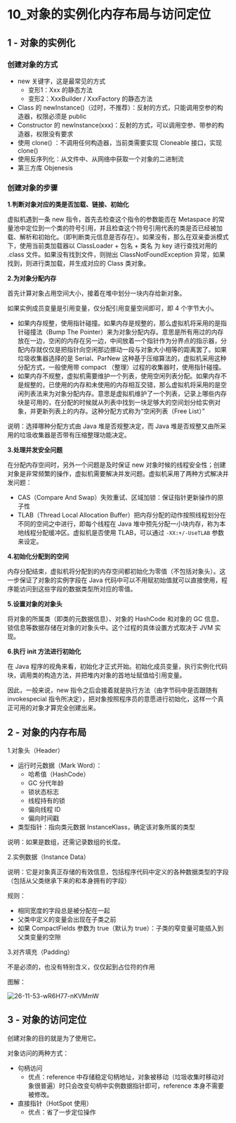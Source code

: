 # 10_对象的实例化内存布局与访问定位

## 1 - 对象的实例化

### 创建对象的方式

- new 关键字，这是最常见的方式
  - 变形1：Xxx 的静态方法
  - 变形2：XxxBuilder / XxxFactory 的静态方法
- Class 的 newInstance()（过时，不推荐）：反射的方式，只能调用空参的构造器，权限必须是 public
- Constructor 的 newInstance(xxx)：反射的方式，可以调用空参、带参的构造器，权限没有要求
- 使用 clone() ：不调用任何构造器，当前类需要实现 Cloneable 接口，实现 clone()
- 使用反序列化：从文件中、从网络中获取一个对象的二进制流
- 第三方库 Objenesis

### 创建对象的步骤

**1.判断对象对应的类是否加载、链接、初始化**

虚拟机遇到一条 new 指令，首先去检查这个指令的参数能否在 Metaspace 的常量池中定位到一个类的符号引用，并且检查这个符号引用代表的类是否已经被加载、解析和初始化。（即判断类元信息是否存在）。如果没有，那么在双亲委派模式下，使用当前类加载器以 ClassLoader + 包名 + 类名 为 key 进行查找对用的 .class 文件。如果没有找到文件，则抛出 ClassNotFoundException 异常，如果找到，则进行类加载，并生成对应的 Class 类对象。

**2.为对象分配内存**

首先计算对象占用空间大小，接着在堆中划分一块内存给新对象。

如果实例成员变量是引用变量，仅分配引用变量空间即可，即 4 个字节大小。

- 如果内存规整，使用指针碰撞。如果内存是规整的，那么虚拟机将采用的是指针碰撞法（Bump The Pointer）来为对象分配内存。意思是所有用过的内存放在一边，空闲的内存在另一边，中间放着一个指针作为分界点的指示器，分配内存就仅仅是把指针向空闲那边挪动一段与对象大小相等的距离罢了。如果垃圾收集器选择的是 Serial、ParNew 这种基于压缩算法的，虚拟机采用这种分配方式，一般使用带 compact （整理）过程的收集器时，使用指针碰撞。
- 如果内存不规整，虚拟机需要维护一个列表，使用空闲列表分配。如果内存不是规整的，已使用的内存和未使用的内存相互交错，那么虚拟机将采用的是空闲列表法来为对象分配内存。意思是虚拟机维护了一个列表，记录上哪些内存块是可用的，在分配的时候就从列表中找到一块足够大的空间划分给实例对象，并更新列表上的内存。这种分配方式称为“空闲列表（Free List）”

说明：选择哪种分配方式由 Java 堆是否规整决定，而 Java 堆是否规整又由所采用的垃圾收集器是否带有压缩整理功能决定。

**3.处理并发安全问题**

在分配内存空间时，另外一个问题是及时保证 new 对象时候的线程安全性；创建对象是非常频繁的操作，虚拟机需要解决并发问题。虚拟机采用了两种方式解决并发问题：

- CAS（Compare And Swap）失败重试、区域加锁：保证指针更新操作的原子性
- TLAB（Thread Local Allocation Buffer）把内存分配的动作按照线程划分在不同的空间之中进行，即每个线程在 Java 堆中预先分配一小块内存，称为本地线程分配缓冲区。虚拟机是否使用 TLAB，可以通过 `-XX:+/-UseTLAB` 参数来设定。

**4.初始化分配到的空间**

内存分配结束，虚拟机将分配到的内存空间都初始化为零值（不包括对象头）。这一步保证了对象的实例字段在 Java 代码中可以不用赋初始值就可以直接使用，程序能访问到这些字段的数据类型所对应的零值。

**5.设置对象的对象头**

将对象的所属类（即类的元数据信息）、对象的 HashCode 和对象的 GC 信息、锁信息等数据存储在对象的对象头中。这个过程的具体设置方式取决于 JVM 实现。

**6.执行 init 方法进行初始化**

在 Java 程序的视角来看，初始化才正式开始。初始化成员变量，执行实例化代码块，调用类的构造方法，并把堆内对象的首地址赋值给引用变量。

因此，一般来说，new 指令之后会接着就是执行方法（由字节码中是否跟随有 invokespecial 指令所决定），把对象按照程序员的意愿进行初始化，这样一个真正可用的对象才算完全创建出来。

## 2 - 对象的内存布局

1.对象头（Header）

- 运行时元数据（Mark Word）：
  - 哈希值（HashCode）
  - GC 分代年龄
  - 锁状态标志
  - 线程持有的锁
  - 偏向线程 ID
  - 偏向时间戳
- 类型指针：指向类元数据 InstanceKlass，确定该对象所属的类型

说明：如果是数组，还需记录数组的长度。

2.实例数据（Instance Data）

说明：它是对象真正存储的有效信息，包括程序代码中定义的各种数据类型的字段（包括从父类继承下来的和本身拥有的字段）

规则：

- 相同宽度的字段总是被分配在一起
- 父类中定义的变量会出现在子类之前
- 如果 CompactFields 参数为 true（默认为 true）：子类的窄变量可能插入到父类变量的空隙

3.对齐填充（Padding）

不是必须的，也没有特别含义，仅仅起到占位符的作用

图解：

![26-11-53-wR6H77-nKVMmW](https://up-img.yonghong.tech/pic/2020/11/26-11-54-26-11-53-wR6H77-nKVMmW-rpZKYq.png)





## 3 - 对象的访问定位

创建对象的目的就是为了使用它。

对象访问的两种方式：

- 句柄访问
  - 优点：reference 中存储稳定句柄地址，对象被移动（垃圾收集时移动对象很普遍）时只会改变句柄中实例数据指针即可，reference 本身不需要被修改。
- 直接指针（HotSpot 使用）
  - 优点：省了一步定位操作

